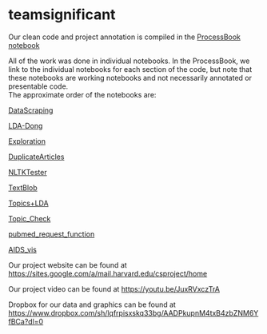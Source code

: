 # teamsignificant

Our clean code and project annotation is compiled in the [ProcessBook notebook](https://github.com/dyan1211/teamsignificant/blob/master/ProcessBook.ipynb)

All of the work was done in individual notebooks.  In the ProcessBook, we link to the individual notebooks for each section of the code, but note that these notebooks are working notebooks and not necessarily annotated or presentable code.  
The approximate order of the notebooks are:

   [DataScraping](https://github.com/dyan1211/teamsignificant/blob/master/DataScraping.ipynb)
   
   [LDA-Dong](https://github.com/dyan1211/teamsignificant/blob/master/LDA-Dong.ipynb)
   
   [Exploration](https://github.com/dyan1211/teamsignificant/blob/master/Exploration.ipynb)
   
   [DuplicateArticles](https://github.com/dyan1211/teamsignificant/blob/master/DuplicateArticles.ipynb)
   
   [NLTKTester](https://github.com/dyan1211/teamsignificant/blob/master/NLTKTester.ipynb)
   
   [TextBlob](https://github.com/dyan1211/teamsignificant/blob/master/Textblob.ipynb)
   
   [Topics+LDA](https://github.com/dyan1211/teamsignificant/blob/master/Topics+LDA.ipynb)
   
   [Topic_Check](https://github.com/dyan1211/teamsignificant/blob/master/Topic_Check.ipynb)
   
   [pubmed_request_function](https://github.com/dyan1211/teamsignificant/blob/master/pubmed_request_function.ipynb)
   
   [AIDS_vis](https://github.com/dyan1211/teamsignificant/blob/master/AIDs_vis.ipynb)
  
  
Our project website can be found at https://sites.google.com/a/mail.harvard.edu/csproject/home

Our project video can be found at https://youtu.be/JuxRVxczTrA

Dropbox for our data and graphics can be found at 
https://www.dropbox.com/sh/lqfrpisxskq33bg/AADPkupnM4txB4zbZNM6YfBCa?dl=0